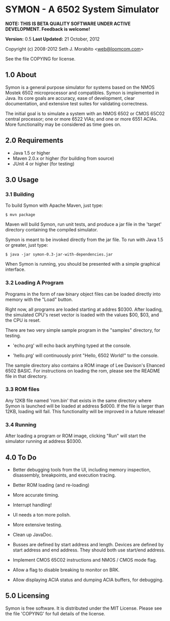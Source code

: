 SYMON - A 6502 System Simulator
===============================

**NOTE: THIS IS BETA QUALITY SOFTWARE UNDER ACTIVE DEVELOPMENT.  Feedback is
welcome!**

**Version:** 0.5
**Last Updated:** 21 October, 2012  

Copyright (c) 2008-2012 Seth J. Morabito &lt;web@loomcom.com&gt;

See the file COPYING for license.


## 1.0 About

Symon is a general purpose simulator for systems based on the NMOS
Mostek 6502 microprocessor and compatibles.  Symon is implemented in
Java.  Its core goals are accuracy, ease of development, clear
documentation, and extensive test suites for validating correctness.

The initial goal is to simulate a system with an NMOS 6502 or CMOS
65C02 central processor; one or more 6522 VIAs; and one or more 6551
ACIAs.  More functionality may be considered as time goes on.


## 2.0 Requirements


  - Java 1.5 or higher
  - Maven 2.0.x or higher (for building from source)
  - JUnit 4 or higher (for testing)


## 3.0 Usage


### 3.1 Building

To build Symon with Apache Maven, just type:

    $ mvn package

Maven will build Symon, run unit tests, and produce a jar file in the
'target' directory containing the compiled simulator.

Symon is meant to be invoked directly from the jar file. To run with
Java 1.5 or greater, just type:

    $ java -jar symon-0.3-jar-with-dependencies.jar

When Symon is running, you should be presented with a simple graphical
interface.


### 3.2 Loading A Program

Programs in the form of raw binary object files can be loaded directly
into memory with the "Load" button.

Right now, all programs are loaded starting at addres $0300.  After
loading, the simulated CPU's reset vector is loaded with the values
$00, $03, and the CPU is reset.

There are two very simple sample program in the "samples" directory,
for testing.
  
- 'echo.prg' will echo back anything typed at the console.

- 'hello.prg' will continuously print "Hello, 6502 World!" to the console.

The sample directory also contains a ROM image of Lee Davison's
Ehanced 6502 BASIC. For instructions on loading the rom, please see
the README file in that directory.

### 3.3 ROM files

Any 12KB file named 'rom.bin' that exists in the same directory where
Symon is launched will be loaded at address $d000. If the file is
larger than 12KB, loading will fail. This functionality will be
improved in a future release!

### 3.4 Running

After loading a program or ROM image, clicking "Run" will start the simulator
running at address $0300.


## 4.0 To Do

- Better debugging tools from the UI, including memory inspection,
  disassembly, breakpoints, and execution tracing.

- Better ROM loading (and re-loading)

- More accurate timing.
  
- Interrupt handling!

- UI needs a ton more polish.

- More extensive testing.

- Clean up JavaDoc.

- Busses are defined by start address and length. Devices are defined
  by start address and end address. They should both use start/end
  address.

- Implement CMOS 65C02 instructions and NMOS / CMOS mode flag.

- Allow a flag to disable breaking to monitor on BRK.

- Allow displaying ACIA status and dumping ACIA buffers, for
  debugging.


## 5.0 Licensing

Symon is free software.  It is distributed under the MIT License.
Please see the file 'COPYING' for full details of the license.
